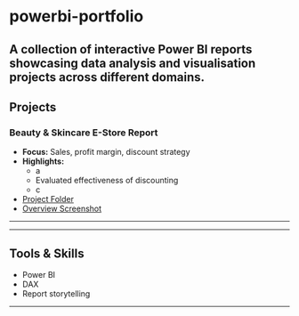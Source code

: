 # powerbi-portfolio
A collection of interactive Power BI reports showcasing data analysis and visualisation projects across different domains.
---

## Projects

### Beauty & Skincare E-Store Report
- **Focus:** Sales, profit margin, discount strategy
- **Highlights:** 
  - a
  - Evaluated effectiveness of discounting
  - c
- [Project Folder](./01-beauty-store)
- [Overview Screenshot](./01-beauty-store/images/overview.png)

---


---

## Tools & Skills
- Power BI
- DAX
- Report storytelling  

---
